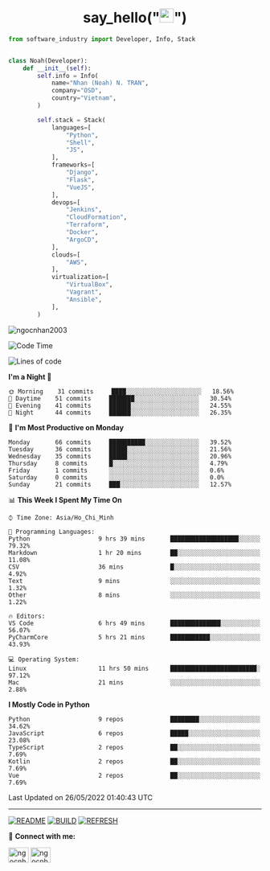 <h1 align="center">say_hello("<img src="https://media.giphy.com/media/hvRJCLFzcasrR4ia7z/giphy.gif" width="28">")</h1>

```python
from software_industry import Developer, Info, Stack


class Noah(Developer):
    def __init__(self):
        self.info = Info(
            name="Nhan (Noah) N. TRAN",
            company="OSD",
            country="Vietnam",
        )

        self.stack = Stack(
            languages=[
                "Python",
                "Shell",
                "JS",
            ],
            frameworks=[
                "Django",
                "Flask",
                "VueJS",
            ],
            devops=[
                "Jenkins",
                "CloudFormation",
                "Terraform",
                "Docker",
                "ArgoCD",
            ],
            clouds=[
                "AWS",
            ],
            virtualization=[
                "VirtualBox",
                "Vagrant",
                "Ansible",
            ],
        )
```
<img src="https://komarev.com/ghpvc/?username=ngocnhan2003&label=Profile%20views&color=0e75b6&style=flat" alt="ngocnhan2003" /> 

<!--START_SECTION:waka-->
![Code Time](http://img.shields.io/badge/Code%20Time-315%20hrs%2017%20mins-blue)

![Lines of code](https://img.shields.io/badge/From%20Hello%20World%20I%27ve%20Written-18%20Thousand%20lines%20of%20code-blue)

**I'm a Night 🦉** 

```text
🌞 Morning    31 commits     ████░░░░░░░░░░░░░░░░░░░░░   18.56% 
🌆 Daytime    51 commits     ███████░░░░░░░░░░░░░░░░░░   30.54% 
🌃 Evening    41 commits     ██████░░░░░░░░░░░░░░░░░░░   24.55% 
🌙 Night      44 commits     ██████░░░░░░░░░░░░░░░░░░░   26.35%

```
📅 **I'm Most Productive on Monday** 

```text
Monday       66 commits     ██████████░░░░░░░░░░░░░░░   39.52% 
Tuesday      36 commits     █████░░░░░░░░░░░░░░░░░░░░   21.56% 
Wednesday    35 commits     █████░░░░░░░░░░░░░░░░░░░░   20.96% 
Thursday     8 commits      █░░░░░░░░░░░░░░░░░░░░░░░░   4.79% 
Friday       1 commits      ░░░░░░░░░░░░░░░░░░░░░░░░░   0.6% 
Saturday     0 commits      ░░░░░░░░░░░░░░░░░░░░░░░░░   0.0% 
Sunday       21 commits     ███░░░░░░░░░░░░░░░░░░░░░░   12.57%

```


📊 **This Week I Spent My Time On** 

```text
⌚︎ Time Zone: Asia/Ho_Chi_Minh

💬 Programming Languages: 
Python                   9 hrs 39 mins       ███████████████████░░░░░░   79.32% 
Markdown                 1 hr 20 mins        ██░░░░░░░░░░░░░░░░░░░░░░░   11.08% 
CSV                      36 mins             █░░░░░░░░░░░░░░░░░░░░░░░░   4.92% 
Text                     9 mins              ░░░░░░░░░░░░░░░░░░░░░░░░░   1.32% 
Other                    8 mins              ░░░░░░░░░░░░░░░░░░░░░░░░░   1.22%

🔥 Editors: 
VS Code                  6 hrs 49 mins       ██████████████░░░░░░░░░░░   56.07% 
PyCharmCore              5 hrs 21 mins       ███████████░░░░░░░░░░░░░░   43.93%

💻 Operating System: 
Linux                    11 hrs 50 mins      ████████████████████████░   97.12% 
Mac                      21 mins             ░░░░░░░░░░░░░░░░░░░░░░░░░   2.88%

```

**I Mostly Code in Python** 

```text
Python                   9 repos             ████████░░░░░░░░░░░░░░░░░   34.62% 
JavaScript               6 repos             █████░░░░░░░░░░░░░░░░░░░░   23.08% 
TypeScript               2 repos             ██░░░░░░░░░░░░░░░░░░░░░░░   7.69% 
Kotlin                   2 repos             ██░░░░░░░░░░░░░░░░░░░░░░░   7.69% 
Vue                      2 repos             ██░░░░░░░░░░░░░░░░░░░░░░░   7.69%

```



 Last Updated on 26/05/2022 01:40:43 UTC
<!--END_SECTION:waka-->

<hr>

[![README](https://github.com/ngocnhan2003/ngocnhan2003/actions/workflows/000_readme.yml/badge.svg)](https://github.com/ngocnhan2003/ngocnhan2003/actions/workflows/000_readme.yml)
[![BUILD](https://github.com/ngocnhan2003/ngocnhan2003/actions/workflows/001_build.yml/badge.svg)](https://github.com/ngocnhan2003/ngocnhan2003/actions/workflows/001_build.yml)
[![REFRESH](https://github.com/ngocnhan2003/ngocnhan2003/actions/workflows/002_refresh.yml/badge.svg)](https://github.com/ngocnhan2003/ngocnhan2003/actions/workflows/002_refresh.yml)

🔗 **Connect with me:**

<a href="https://linkedin.com/in/ngocnhan2003" target="blank"><img align="center" src="https://raw.githubusercontent.com/rahuldkjain/github-profile-readme-generator/master/src/images/icons/Social/linked-in-alt.svg" alt="ngocnhan2003" height="30" width="40" /></a>
<a href="https://instagram.com/ngocnhan2003" target="blank"><img align="center" src="https://raw.githubusercontent.com/rahuldkjain/github-profile-readme-generator/master/src/images/icons/Social/instagram.svg" alt="ngocnhan2003" height="30" width="40" /></a>
